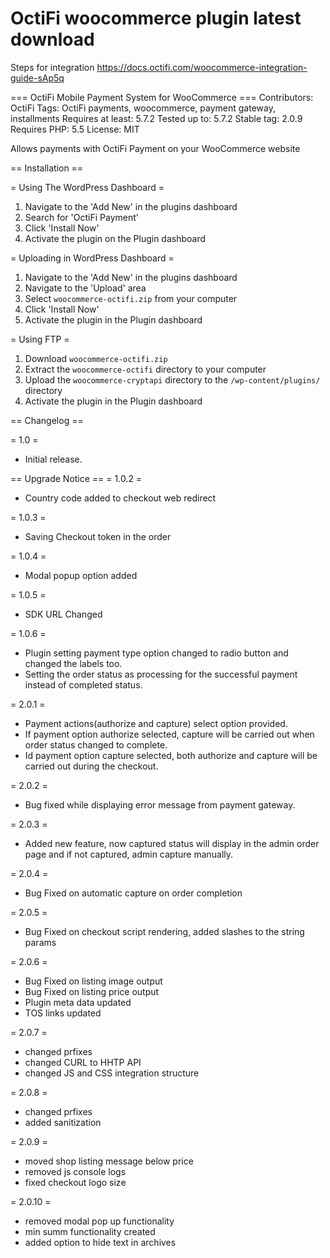 # OctiFi woocommerce plugin latest download

Steps for integration
https://docs.octifi.com/woocommerce-integration-guide-sAp5q

=== OctiFi Mobile Payment System for WooCommerce ===
Contributors: OctiFi
Tags: OctiFi payments, woocommerce, payment gateway, installments
Requires at least: 5.7.2
Tested up to: 5.7.2
Stable tag: 2.0.9
Requires PHP: 5.5
License: MIT

Allows payments with OctiFi Payment on your WooCommerce website

== Installation ==

= Using The WordPress Dashboard =

1. Navigate to the 'Add New' in the plugins dashboard
2. Search for 'OctiFi Payment'
3. Click 'Install Now'
4. Activate the plugin on the Plugin dashboard

= Uploading in WordPress Dashboard =

1. Navigate to the 'Add New' in the plugins dashboard
2. Navigate to the 'Upload' area
3. Select `woocommerce-octifi.zip` from your computer
4. Click 'Install Now'
5. Activate the plugin in the Plugin dashboard

= Using FTP =

1. Download `woocommerce-octifi.zip`
2. Extract the `woocommerce-octifi` directory to your computer
3. Upload the `woocommerce-cryptapi` directory to the `/wp-content/plugins/` directory
4. Activate the plugin in the Plugin dashboard

== Changelog ==

= 1.0 =
* Initial release.

== Upgrade Notice ==
= 1.0.2 =
- Country code added to checkout web redirect

= 1.0.3 =
- Saving Checkout token in the order

= 1.0.4 =
- Modal popup option added

= 1.0.5 =
- SDK URL Changed

= 1.0.6 =
- Plugin setting payment type option changed to radio button and changed the labels too.
- Setting the order status as processing for the successful payment instead of completed status.

= 2.0.1 =
- Payment actions(authorize and capture) select option provided.
- If payment option authorize selected, capture will be carried out when order status changed to complete.
- Id payment option capture selected, both authorize and capture will be carried out during the checkout.

= 2.0.2 =
- Bug fixed while displaying error message from payment gateway.

= 2.0.3 =
- Added new feature, now captured status will display in the admin order page and if not captured, admin capture manually.

= 2.0.4 =
- Bug Fixed on automatic capture on order completion

= 2.0.5 =
- Bug Fixed on checkout script rendering, added slashes to the string params

= 2.0.6 =
- Bug Fixed on listing image output
- Bug Fixed on listing price output
- Plugin meta data updated
- TOS links updated

= 2.0.7 =
- changed prfixes
- changed CURL to HHTP API
- changed JS and CSS integration structure


= 2.0.8 =
- changed prfixes
- added sanitization

= 2.0.9 =
- moved shop listing message below price
- removed js console logs
- fixed checkout logo size

= 2.0.10 =
- removed modal pop up functionality
- min summ functionality created
- added option to hide text in archives